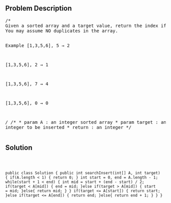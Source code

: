 <!--
<style>
  body { font-family: Arial, sans-serif; }
  .container { max-width: 700px; margin: 0 auto; padding: 10px; }
  .comment-block { background-color: #f9f9f9; padding: 10px; border-left: 5px solid #ccc; overflow-wrap: break-word; white-space: pre-wrap; }
  .code-block { background-color: #f4f4f4; padding: 10px; border: 1px solid #ddd; overflow-wrap: break-word; white-space: pre-wrap; }
</style>
-->

<div class='container'>
<h2>Problem Description</h2>
<div class='comment-block'>
<pre>
/*
Given a sorted array and a target value, return the index if the target is found. If not, return the index where it would be if it were inserted in order.
You may assume NO duplicates in the array.

Example
[1,3,5,6], 5 → 2

[1,3,5,6], 2 → 1

[1,3,5,6], 7 → 4

[1,3,5,6], 0 → 0

*/
    /** 
     * param A : an integer sorted array
     * param target :  an integer to be inserted
     * return : an integer
     */
</pre>
</div>

<h2>Solution</h2>
<div class='code-block'>
<pre><code class='language-java'>

public class Solution {
    public int searchInsert(int[] A, int target) {
        if(A.length < 1) {
            return 0;
        }
        int start = 0, end = A.length - 1;
        while(start + 1 < end) {
            int mid = start + (end - start) / 2;
            if(target < A[mid]) {
                end = mid;
            }else if(target > A[mid]) {
                start = mid;
            }else{
                return mid;
            }
        }
        if(target <= A[start]) {
            return start;
        }else if(target <= A[end]) {
            return end;
        }else{
            return end + 1;
        }
    }
}
</code></pre>
</div>
</div>
